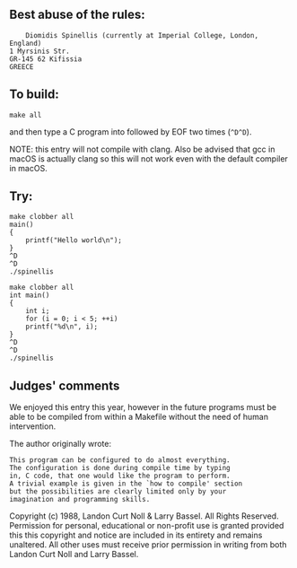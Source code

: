 ## Best abuse of the rules:

    	Diomidis Spinellis (currently at Imperial College, London, England)
	1 Myrsinis Str.
	GR-145 62 Kifissia
	GREECE

## To build:


	make all

and then type a C program into followed by EOF two times (`^D^D`).

NOTE: this entry will not compile with clang. Also be advised that gcc in macOS
is actually clang so this will not work even with the default compiler in macOS.


## Try:

	make clobber all
	main()
	{
	    printf("Hello world\n");
	}
	^D
	^D
	./spinellis

	make clobber all
	int main()
	{
	    int i;
	    for (i = 0; i < 5; ++i)
		printf("%d\n", i);
	}
	^D
	^D
	./spinellis


## Judges' comments

We enjoyed this entry this year, however in the future programs must be able to
be compiled from within a Makefile without the need of human intervention.

The author originally wrote:

    This program can be configured to do almost everything.
    The configuration is done during compile time by typing
    in, C code, that one would like the program to perform.
    A trivial example is given in the `how to compile' section
    but the possibilities are clearly limited only by your
    imagination and programming skills.



Copyright (c) 1988, Landon Curt Noll & Larry Bassel.
All Rights Reserved.  Permission for personal, educational or non-profit use is
granted provided this this copyright and notice are included in its entirety
and remains unaltered.  All other uses must receive prior permission in writing
from both Landon Curt Noll and Larry Bassel.
